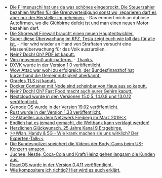 * [Die Flintenuschi hat uns da was schönes eingebrockt. Die Steuerzahler bezahlen Waffen für die Grenzverteidigung sonst wo, reparieren darf es aber nur der Hersteller im geheimen.](https://blog.fefe.de/?ts=a28d7386) - Das erinnert mich an dubiose Autofirmen, wo die Glühbirne defekt ist und man einen neuen Motor bezahlen darf.
* [Die Shorewall Firewall braucht einen neuen Hauptentwickler.](https://www.pro-linux.de/news/1/26805/shorewall-entwickler-sucht-nachfolger.html)
* [Super diese Überwachung im KFZ, Tesla zeigt euch wie toll das für alle ist.](https://blog.fefe.de/?ts=a28de100) - Hier wird wieder an Hand von Straftaten versucht eine Massenüberwachung für das Volk auszurollen.
* [Nein? Doch! Oh? PDF ist kaputt.](https://www.pdf-insecurity.org/)
* [Vim (movement) anti-patterns.](https://sanctum.geek.nz/arabesque/vim-anti-patterns/) - [Thanks.](https://utcc.utoronto.ca/~cks/space/blog/links/VimAntipatterns)
* [DXVK wurde in der Version 1.0 veröffentlicht.](https://www.phoronix.com/scan.php?page=news_item&px=DXVK-1.0-Released)
* [Wow Attac war wohl zu erfolgreich, der Bundesfinanzhof hat kurzerhand die Gemeinnützigkeit aberkannt.](https://blog.fefe.de/?ts=a28bfc16)
* [Oracles TLS ist kaputt.](https://blog.fefe.de/?ts=a28b7b27)
* [Docker Container mit Node sind scheinbar von Haus aus so kaputt.](https://blog.fefe.de/?ts=a28b7b8e)
* [Nein? Doch! Oh? Fast Food macht auch eurer Gehirn kaputt.](https://netzfrauen.org/2019/02/27/fastfood/)
* [Nextcloud wurde in den Versionen 15.0.5, 14.0.8 und 13.0.12 veröffentlicht.](https://nextcloud.com/blog/time-for-an-update-nextcloud-15.0.5-14.0.8-and-13.0.12-are-here/)
* [Genode OS wurde in der Version 19.02 veröffentlicht.](https://www.phoronix.com/scan.php?page=news_item&px=Genode-OS-19.02-Released)
* [Rust wurde in der Version 1.33 veröffentlicht.](https://www.phoronix.com/scan.php?page=news_item&px=Rust-1.33-Released)
* [>>Aktuelles aus dem Netzwerk Freiberg im März 2019<<](https://bio-erzgebirge.de/wp/?p=17714)
* [Endlich hat es jemand gemacht, die Weltbank kann verklagt werden!](https://netzfrauen.org/2019/02/28/worldbank/)
* [Herzlichen Glückwunsch, 25 Jahre Kanal 9 Erzgebirge.](https://www.youtube.com/watch?v=wyQ-ki-6Gig)
* [>>Wlan, Handy & 5G - Wie krank machen sie uns wirklich? Der Experten-Talk<<](https://www.welt-im-wandel.tv/video/wlan-handy-5g-wie-krank-machen-sie-uns-wirklich-der-experten-talk/)
* [Die Bundespolizei speichert die Videos der Body-Cams beim US-Konzern amazon.](https://blog.fefe.de/?ts=a28427bd)
* [Juchee, Nestle, Coca-Cola und Kraft/Heinz gehen langsam die Kunden aus.](https://netzfrauen.org/2019/03/02/konzerne-2/)
* [ReactOS wurde in der Version 0.4.11 veröffentlicht.](https://www.phoronix.com/scan.php?page=news_item&px=ReactOS-0.4.11-Released)
* [Wie kompositere ich richtig? Hier wird es euch erklärt.](https://www.smarticular.net/komposthaufen-anlegen-schichten-umsetzen-beschleunigen/)
